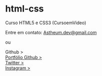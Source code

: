 # html-css
 Curso HTML5 e CSS3 (CursoemVideo)

Entre em contato:
Astheum.dev@gmail.com

ou

Github > <a href="https://github.com/Astheum" target="_blank">
<br>
Portfólio Github > <a href="https://astheum.github.io/html-css/" target="_blank">
<br>
Twitter >
<br>
Instagram >